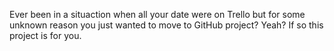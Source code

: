 Ever been in a situaction when all your date were on Trello but for some unknown reason you just wanted to move to GitHub project? Yeah? If so this project is for you.
